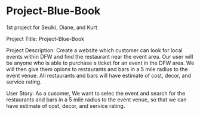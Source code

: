 # Project-Blue-Book
1st project for Seulki, Diane, and Kurt 

Project Title: Project-Blue-Book

Project Description:
Create a website which customer can look for local events within DFW and find the restaurant near the event area.
Our user will be anyone who is able to purchase a ticket for an event in the DFW area. We will then give them opions to restaurants and bars in a 5 mile radius to the event venue. All restaurants and bars will have estimate of cost, decor, and service rating. 

User Story:
As a cusomer, We want to selec the event and search for the restaurants and bars in a 5 mile radius to the event venue, so that we can have estimate of cost, decor, and service rating. 

